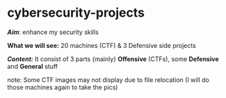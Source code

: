 # cybersecurity-projects

***Aim***: enhance my security skills 

**What we will see:**  20 machines (CTF) & 3 Defensive side projects

***Content:*** It consist of 3 parts {mainly} __Offensive__ (CTFs), some __Defensive__ and __General__ stuff

note: Some CTF images may not display due to file relocation (I will do those machines again to take the pics)


